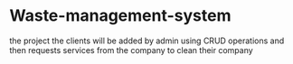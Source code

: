 # Waste-management-system
the project the clients will be added by admin using CRUD operations  and then requests services from the company to clean their company
